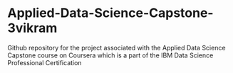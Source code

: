 # Applied-Data-Science-Capstone-3vikram
Github repository for the project associated with the Applied Data Science Capstone course on Coursera which is a part of the IBM Data Science Professional Certification
